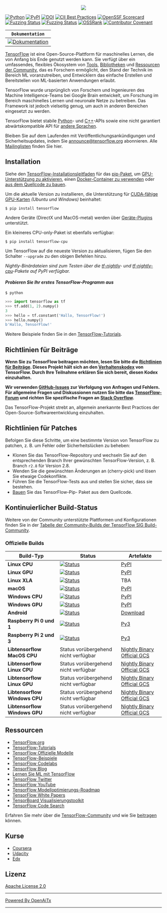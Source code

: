 <div align="center">
  <img src="https://www.tensorflow.org/images/tf_logo_horizontal.png">
</div>

[![Python](https://img.shields.io/pypi/pyversions/tensorflow.svg)](https://badge.fury.io/py/tensorflow)
[![PyPI](https://badge.fury.io/py/tensorflow.svg)](https://badge.fury.io/py/tensorflow)
[![DOI](https://zenodo.org/badge/DOI/10.5281/zenodo.4724125.svg)](https://doi.org/10.5281/zenodo.4724125)
[![CII Best Practices](https://bestpractices.coreinfrastructure.org/projects/1486/badge)](https://bestpractices.coreinfrastructure.org/projects/1486)
[![OpenSSF Scorecard](https://api.securityscorecards.dev/projects/github.com/tensorflow/tensorflow/badge)](https://securityscorecards.dev/viewer/?uri=github.com/tensorflow/tensorflow)
[![Fuzzing Status](https://oss-fuzz-build-logs.storage.googleapis.com/badges/tensorflow.svg)](https://bugs.chromium.org/p/oss-fuzz/issues/list?sort=-opened&can=1&q=proj:tensorflow)
[![Fuzzing Status](https://oss-fuzz-build-logs.storage.googleapis.com/badges/tensorflow-py.svg)](https://bugs.chromium.org/p/oss-fuzz/issues/list?sort=-opened&can=1&q=proj:tensorflow-py)
[![OSSRank](https://shields.io/endpoint?url=https://ossrank.com/shield/44)](https://ossrank.com/p/44)
[![Contributor Covenant](https://img.shields.io/badge/Contributor%20Covenant-v1.4%20adopted-ff69b4.svg)](CODE_OF_CONDUCT.md)

**`Dokumentation`** |
------------------- |
[![Dokumentation](https://img.shields.io/badge/api-reference-blue.svg)](https://www.tensorflow.org/api_docs/) |

[TensorFlow](https://www.tensorflow.org/) ist eine Open-Source-Plattform für
maschinelles Lernen, die von Anfang bis Ende genutzt werden kann. Sie verfügt über ein umfassendes, flexibles Ökosystem von
[Tools](https://www.tensorflow.org/resources/tools),
[Bibliotheken](https://www.tensorflow.org/resources/libraries-extensions) und
[Ressourcen der Community](https://www.tensorflow.org/community), das es
Forschern ermöglicht, den Stand der Technik im Bereich ML voranzutreiben, und Entwicklern das einfache Erstellen und Bereitstellen von ML-basierten Anwendungen erlaubt.

TensorFlow wurde ursprünglich von Forschern und Ingenieuren des Machine Intelligence-Teams bei Google Brain entwickelt, um Forschung im Bereich maschinelles Lernen und neuronale Netze zu betreiben. Das Framework ist jedoch vielseitig genug, um auch in anderen Bereichen eingesetzt zu werden.

TensorFlow bietet stabile [Python](https://www.tensorflow.org/api_docs/python)-
und [C++](https://www.tensorflow.org/api_docs/cc)-APIs sowie eine
nicht garantiert abwärtskompatible API für
[andere Sprachen](https://www.tensorflow.org/api_docs).

Bleiben Sie auf dem Laufenden mit Veröffentlichungsankündigungen und Sicherheitsupdates, indem Sie
[announce@tensorflow.org](https://groups.google.com/a/tensorflow.org/forum/#!forum/announce) abonnieren.
Alle [Mailinglisten](https://www.tensorflow.org/community/forums) finden Sie hier.

## Installation

Siehe den [TensorFlow-Installationsleitfaden](https://www.tensorflow.org/install) für das
[pip-Paket](https://www.tensorflow.org/install/pip), um
[GPU-Unterstützung zu aktivieren](https://www.tensorflow.org/install/gpu), einen
[Docker-Container zu verwenden](https://www.tensorflow.org/install/docker) oder
[aus dem Quellcode zu bauen](https://www.tensorflow.org/install/source).

Um die aktuelle Version zu installieren, die Unterstützung für
[CUDA-fähige GPU-Karten](https://www.tensorflow.org/install/gpu) *(Ubuntu und
Windows)* beinhaltet:

```
$ pip install tensorflow
```

Andere Geräte (DirectX und MacOS-metal) werden über
[Geräte-Plugins](https://www.tensorflow.org/install/gpu_plugins#available_devices) unterstützt.

Ein kleineres CPU-only-Paket ist ebenfalls verfügbar:

```
$ pip install tensorflow-cpu
```

Um TensorFlow auf die neueste Version zu aktualisieren, fügen Sie den Schalter `--upgrade` zu den obigen Befehlen hinzu.

*Nightly-Binärdateien sind zum Testen über die
[tf-nightly](https://pypi.python.org/pypi/tf-nightly)- und
[tf-nightly-cpu](https://pypi.python.org/pypi/tf-nightly-cpu)-Pakete auf PyPI verfügbar.*

#### *Probieren Sie Ihr erstes TensorFlow-Programm aus*

```shell
$ python
```

```python
>>> import tensorflow as tf
>>> tf.add(1, 2).numpy()
3
>>> hello = tf.constant('Hallo, TensorFlow!')
>>> hello.numpy()
b'Hallo, TensorFlow!'
```

Weitere Beispiele finden Sie in den
[TensorFlow-Tutorials](https://www.tensorflow.org/tutorials/).

## Richtlinien für Beiträge

**Wenn Sie zu TensorFlow beitragen möchten, lesen Sie bitte die
[Richtlinien für Beiträge](CONTRIBUTING.md). Dieses Projekt hält sich an den
[Verhaltenskodex](CODE_OF_CONDUCT.md) von TensorFlow. Durch Ihre Teilnahme erklären Sie sich bereit,
diesen Kodex einzuhalten.**

**Wir verwenden [GitHub-Issues](https://github.com/tensorflow/tensorflow/issues) zur
Verfolgung von Anfragen und Fehlern. Für allgemeine Fragen und Diskussionen nutzen Sie bitte das
[TensorFlow-Forum](https://discuss.tensorflow.org/) und richten Sie spezifische Fragen an
[Stack Overflow](https://stackoverflow.com/questions/tagged/tensorflow).**

Das TensorFlow-Projekt strebt an, allgemein anerkannte Best Practices der Open-Source-Softwareentwicklung einzuhalten.

## Richtlinien für Patches

Befolgen Sie diese Schritte, um eine bestimmte Version von TensorFlow zu patchen, z. B. um Fehler oder Sicherheitslücken zu beheben:

*   Klonen Sie das TensorFlow-Repository und wechseln Sie auf den entsprechenden Branch Ihrer
    gewünschten TensorFlow-Version, z. B. Branch `r2.8` für Version 2.8.
*   Wenden Sie die gewünschten Änderungen an (cherry-pick) und lösen Sie etwaige Codekonflikte.
*   Führen Sie die TensorFlow-Tests aus und stellen Sie sicher, dass sie bestehen.
*   [Bauen](https://www.tensorflow.org/install/source) Sie das TensorFlow-Pip-
    Paket aus dem Quellcode.

## Kontinuierlicher Build-Status

Weitere von der Community unterstützte Plattformen und Konfigurationen finden Sie in der
[Tabelle der Community-Builds der TensorFlow SIG Build-Community](https://github.com/tensorflow/build#community-supported-tensorflow-builds).

### Offizielle Builds

Build-Typ                     | Status                                                                                                                                                                           | Artefakte
----------------------------- | -------------------------------------------------------------------------------------------------------------------------------------------------------------------------------- | ---------
**Linux CPU**                 | [![Status](https://storage.googleapis.com/tensorflow-kokoro-build-badges/ubuntu-cc.svg)](https://storage.googleapis.com/tensorflow-kokoro-build-badges/ubuntu-cc.html)           | [PyPI](https://pypi.org/project/tf-nightly/)
**Linux GPU**                 | [![Status](https://storage.googleapis.com/tensorflow-kokoro-build-badges/ubuntu-gpu-py3.svg)](https://storage.googleapis.com/tensorflow-kokoro-build-badges/ubuntu-gpu-py3.html) | [PyPI](https://pypi.org/project/tf-nightly-gpu/)
**Linux XLA**                 | [![Status](https://storage.googleapis.com/tensorflow-kokoro-build-badges/ubuntu-xla.svg)](https://storage.googleapis.com/tensorflow-kokoro-build-badges/ubuntu-xla.html)         | TBA
**macOS**                     | [![Status](https://storage.googleapis.com/tensorflow-kokoro-build-badges/macos-py2-cc.svg)](https://storage.googleapis.com/tensorflow-kokoro-build-badges/macos-py2-cc.html)     | [PyPI](https://pypi.org/project/tf-nightly/)
**Windows CPU**               | [![Status](https://storage.googleapis.com/tensorflow-kokoro-build-badges/windows-cpu.svg)](https://storage.googleapis.com/tensorflow-kokoro-build-badges/windows-cpu.html)       | [PyPI](https://pypi.org/project/tf-nightly/)
**Windows GPU**               | [![Status](https://storage.googleapis.com/tensorflow-kokoro-build-badges/windows-gpu.svg)](https://storage.googleapis.com/tensorflow-kokoro-build-badges/windows-gpu.html)       | [PyPI](https://pypi.org/project/tf-nightly-gpu/)
**Android**                   | [![Status](https://storage.googleapis.com/tensorflow-kokoro-build-badges/android.svg)](https://storage.googleapis.com/tensorflow-kokoro-build-badges/android.html)               | [Download](https://bintray.com/google/tensorflow/tensorflow/_latestVersion)
**Raspberry Pi 0 und 1**      | [![Status](https://storage.googleapis.com/tensorflow-kokoro-build-badges/rpi01-py3.svg)](https://storage.googleapis.com/tensorflow-kokoro-build-badges/rpi01-py3.html)           | [Py3](https://storage.googleapis.com/tensorflow-nightly/tensorflow-1.10.0-cp34-none-linux_armv6l.whl)
**Raspberry Pi 2 und 3**      | [![Status](https://storage.googleapis.com/tensorflow-kokoro-build-badges/rpi23-py3.svg)](https://storage.googleapis.com/tensorflow-kokoro-build-badges/rpi23-py3.html)           | [Py3](https://storage.googleapis.com/tensorflow-nightly/tensorflow-1.10.0-cp34-none-linux_armv7l.whl)
**Libtensorflow MacOS CPU**   | Status vorübergehend nicht verfügbar                                                                                                                                              | [Nightly Binary](https://storage.googleapis.com/libtensorflow-nightly/prod/tensorflow/release/macos/latest/macos_cpu_libtensorflow_binaries.tar.gz) [Official GCS](https://storage.googleapis.com/tensorflow/)
**Libtensorflow Linux CPU**   | Status vorübergehend nicht verfügbar                                                                                                                                              | [Nightly Binary](https://storage.googleapis.com/libtensorflow-nightly/prod/tensorflow/release/ubuntu_16/latest/cpu/ubuntu_cpu_libtensorflow_binaries.tar.gz) [Official GCS](https://storage.googleapis.com/tensorflow/)
**Libtensorflow Linux GPU**   | Status vorübergehend nicht verfügbar                                                                                                                                              | [Nightly Binary](https://storage.googleapis.com/libtensorflow-nightly/prod/tensorflow/release/ubuntu_16/latest/gpu/ubuntu_gpu_libtensorflow_binaries.tar.gz) [Official GCS](https://storage.googleapis.com/tensorflow/)
**Libtensorflow Windows CPU** | Status vorübergehend nicht verfügbar                                                                                                                                              | [Nightly Binary](https://storage.googleapis.com/libtensorflow-nightly/prod/tensorflow/release/windows/latest/cpu/windows_cpu_libtensorflow_binaries.tar.gz) [Official GCS](https://storage.googleapis.com/tensorflow/)
**Libtensorflow Windows GPU** | Status vorübergehend nicht verfügbar                                                                                                                                              | [Nightly Binary](https://storage.googleapis.com/libtensorflow-nightly/prod/tensorflow/release/windows/latest/gpu/windows_gpu_libtensorflow_binaries.tar.gz) [Official GCS](https://storage.googleapis.com/tensorflow/)

## Ressourcen

*   [TensorFlow.org](https://www.tensorflow.org)
*   [TensorFlow-Tutorials](https://www.tensorflow.org/tutorials/)
*   [TensorFlow Offizielle Modelle](https://github.com/tensorflow/models/tree/master/official)
*   [TensorFlow-Beispiele](https://github.com/tensorflow/examples)
*   [TensorFlow Codelabs](https://codelabs.developers.google.com/?cat=TensorFlow)
*   [TensorFlow Blog](https://blog.tensorflow.org)
*   [Lernen Sie ML mit TensorFlow](https://www.tensorflow.org/resources/learn-ml)
*   [TensorFlow Twitter](https://twitter.com/tensorflow)
*   [TensorFlow YouTube](https://www.youtube.com/channel/UC0rqucBdTuFTjJiefW5t-IQ)
*   [TensorFlow Modelloptimierungs-Roadmap](https://www.tensorflow.org/model_optimization/guide/roadmap)
*   [TensorFlow White Papers](https://www.tensorflow.org/about/bib)
*   [TensorBoard Visualisierungstoolkit](https://github.com/tensorflow/tensorboard)
*   [TensorFlow Code Search](https://cs.opensource.google/tensorflow/tensorflow)

Erfahren Sie mehr über die
[TensorFlow-Community](https://www.tensorflow.org/community) und wie Sie
[beitragen](https://www.tensorflow.org/community/contribute) können.

## Kurse

* [Coursera](https://www.coursera.org/search?query=TensorFlow)
* [Udacity](https://www.udacity.com/courses/all?search=TensorFlow)
* [Edx](https://www.edx.org/search?q=TensorFlow)

## Lizenz

[Apache License 2.0](LICENSE)

---

[Powered By OpenAiTx](https://github.com/OpenAiTx/OpenAiTx)

---